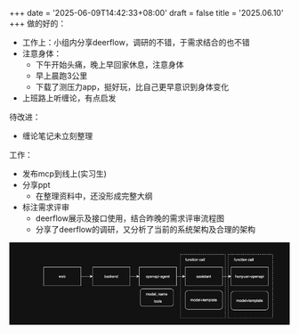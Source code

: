 +++
date = '2025-06-09T14:42:33+08:00'
draft = false
title = '2025.06.10'
+++
做的好的：
- 工作上：小组内分享deerflow，调研的不错，于需求结合的也不错
- 注意身体：
  - 下午开始头痛，晚上早回家休息，注意身体
  - 早上晨跑3公里
  - 下载了测压力app，挺好玩，比自己更早意识到身体变化
- 上班路上听缠论，有点启发
 
待改进：
- 缠论笔记未立刻整理

<!--more-->
工作：
- 发布mcp到线上(实习生)
- 分享ppt
  - 在整理资料中，还没形成完整大纲
- 标注需求评审
  - deerflow展示及接口使用，结合昨晚的需求评审流程图
  - 分享了deerflow的调研，又分析了当前的系统架构及合理的架构

![img_3.png](../../../static/images/essay/img_3.png)